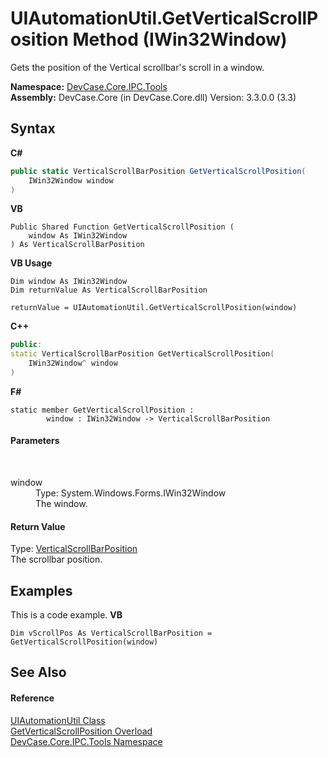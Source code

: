 # UIAutomationUtil.GetVerticalScrollPosition Method (IWin32Window)
 

Gets the position of the Vertical scrollbar's scroll in a window.

**Namespace:**&nbsp;<a href="N_DevCase_Core_IPC_Tools">DevCase.Core.IPC.Tools</a><br />**Assembly:**&nbsp;DevCase.Core (in DevCase.Core.dll) Version: 3.3.0.0 (3.3)

## Syntax

**C#**<br />
``` C#
public static VerticalScrollBarPosition GetVerticalScrollPosition(
	IWin32Window window
)
```

**VB**<br />
``` VB
Public Shared Function GetVerticalScrollPosition ( 
	window As IWin32Window
) As VerticalScrollBarPosition
```

**VB Usage**<br />
``` VB Usage
Dim window As IWin32Window
Dim returnValue As VerticalScrollBarPosition

returnValue = UIAutomationUtil.GetVerticalScrollPosition(window)
```

**C++**<br />
``` C++
public:
static VerticalScrollBarPosition GetVerticalScrollPosition(
	IWin32Window^ window
)
```

**F#**<br />
``` F#
static member GetVerticalScrollPosition : 
        window : IWin32Window -> VerticalScrollBarPosition 

```


#### Parameters
&nbsp;<dl><dt>window</dt><dd>Type: System.Windows.Forms.IWin32Window<br />The window.</dd></dl>

#### Return Value
Type: <a href="T_DevCase_Core_IPC_VerticalScrollBarPosition">VerticalScrollBarPosition</a><br />The scrollbar position.

## Examples
This is a code example. 
**VB**<br />
``` VB
Dim vScrollPos As VerticalScrollBarPosition = GetVerticalScrollPosition(window)
```


## See Also


#### Reference
<a href="T_DevCase_Core_IPC_Tools_UIAutomationUtil">UIAutomationUtil Class</a><br /><a href="Overload_DevCase_Core_IPC_Tools_UIAutomationUtil_GetVerticalScrollPosition">GetVerticalScrollPosition Overload</a><br /><a href="N_DevCase_Core_IPC_Tools">DevCase.Core.IPC.Tools Namespace</a><br />
